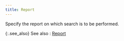 ```yaml
---
title: Report
---
```



Specify the report on which search is to be performed.


{:.see_also}
See also
: [Report](JavaScript:RelatedTopics1.Click())<!--Metadata type="DesignerControl" startspan
<object CLASSID="clsid:ADB880A6-D8FF-11CF-9377-00AA003B7A11"
	ID=RelatedTopics1
	TYPE="application/x-oleobject">
</object>-->

<object classid="clsid:ADB880A6-D8FF-11CF-9377-00AA003B7A11" id="RelatedTopics1" type="application/x-oleobject"> 
 <param name="Command" value="Related Topics">
<param name="Window" value="Second">
<param name="Item1" value="Report;{{site.crm_chm}}/misc/find_activities_more_choices_report.html">
</object><!--Metadata type="DesignerControl" endspan-->
